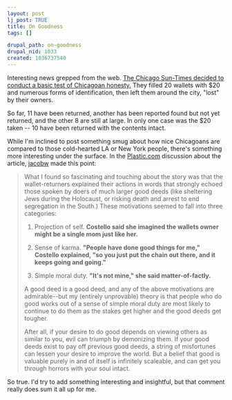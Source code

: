 ```yaml
--- 
layout: post
lj_post: TRUE
title: On Goodness
tags: []

drupal_path: on-goodness
drupal_nid: 1033
created: 1036737540
---
```

Interesting news grepped from the web. <a href="http://www.suntimes.com/output/news/cst-nws-wallets03x.html">The Chicago Sun-Times decided to conduct a basic test of Chicagoan honesty.</a> They filled 20 wallets with $20 and numerous forms of identification, then left them around the city, "lost" by their owners.

So far, 11 have been returned, another has been reported found but not yet returned, and the other 8 are still at large. In only one case was the $20 taken -- 10 have been returned with the contents intact.

While I'm inclined to post something smug about how nice Chicagoans are compared to those cold-hearted LA or New York people, there's something more interesting under the surface. In the <a href="http://www.plastic.com/article.html?sid=02/11/07/14350882;mode=thread">Plastic.com</a> discussion about the article, <a href="http://www.plastic.com/members.html?name=jacobw">jacobw</a> made this point:

> What I found so fascinating and touching about the story was that the wallet-returners explained their actions in words that strongly echoed those spoken by doers of much larger good deeds (like sheltering Jews during the Holocaust, or risking death and arrest to end segregation in the South.) These motivations seemed to fall into three categories: 
> 
> 1. Projection of self. <b>Costello said she imagined the wallets owner might be a single mom just like her.</b> 
> 
> 2. Sense of karma. <b>"People have done good things for me," Costello explained, "so you just put the chain out there, and it keeps going and going."</b> 
> 
> 3. Simple moral duty. <b>"It's not mine," she said matter-of-factly.</b> 
> 
> A good deed is a good deed, and any of the above motivations are admirable--but my (entirely unprovable) theory is that people who do good works out of a sense of simple moral duty are most likely to continue to do them as the stakes get higher and the good deeds get tougher. 
> 
> After all, if your desire to do good depends on viewing others as similar to you, evil can triumph by demonizing them. If your good deeds exist to pay off previous good deeds, a string of misfortunes can lessen your desire to improve the world. But a belief that good is valuable purely in and of itself is infinitely scaleable, and can get you through horrors with your soul intact.

So true. I'd try to add something interesting and insightful, but that comment really does sum it all up for me.
